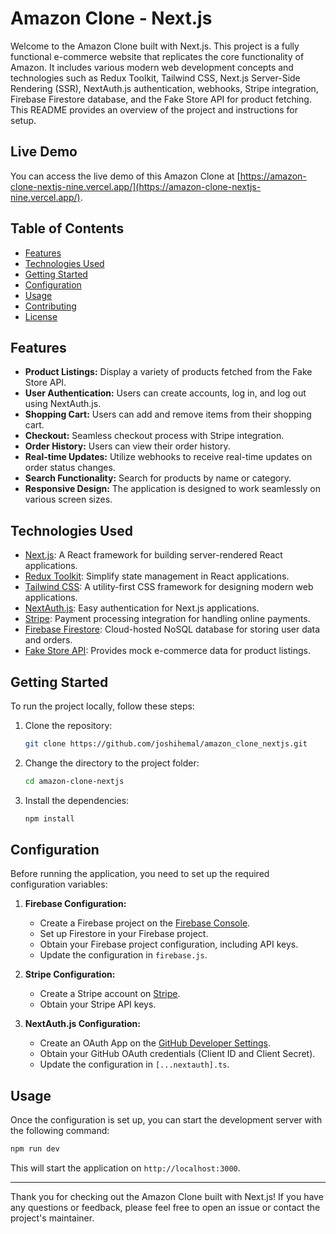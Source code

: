 # Amazon Clone - Next.js

Welcome to the Amazon Clone built with Next.js. This project is a fully functional e-commerce website that replicates the core functionality of Amazon. It includes various modern web development concepts and technologies such as Redux Toolkit, Tailwind CSS, Next.js Server-Side Rendering (SSR), NextAuth.js authentication, webhooks, Stripe integration, Firebase Firestore database, and the Fake Store API for product fetching. This README provides an overview of the project and instructions for setup.

## Live Demo

You can access the live demo of this Amazon Clone at [https://amazon-clone-nextjs-nine.vercel.app/](https://amazon-clone-nextjs-nine.vercel.app/).

## Table of Contents

- [Features](#features)
- [Technologies Used](#technologies-used)
- [Getting Started](#getting-started)
- [Configuration](#configuration)
- [Usage](#usage)
- [Contributing](#contributing)
- [License](#license)

## Features

- **Product Listings:** Display a variety of products fetched from the Fake Store API.
- **User Authentication:** Users can create accounts, log in, and log out using NextAuth.js.
- **Shopping Cart:** Users can add and remove items from their shopping cart.
- **Checkout:** Seamless checkout process with Stripe integration.
- **Order History:** Users can view their order history.
- **Real-time Updates:** Utilize webhooks to receive real-time updates on order status changes.
- **Search Functionality:** Search for products by name or category.
- **Responsive Design:** The application is designed to work seamlessly on various screen sizes.

## Technologies Used

- [Next.js](https://nextjs.org/): A React framework for building server-rendered React applications.
- [Redux Toolkit](https://redux-toolkit.js.org/): Simplify state management in React applications.
- [Tailwind CSS](https://tailwindcss.com/): A utility-first CSS framework for designing modern web applications.
- [NextAuth.js](https://next-auth.js.org/): Easy authentication for Next.js applications.
- [Stripe](https://stripe.com/): Payment processing integration for handling online payments.
- [Firebase Firestore](https://firebase.google.com/products/firestore): Cloud-hosted NoSQL database for storing user data and orders.
- [Fake Store API](https://fakestoreapi.com/): Provides mock e-commerce data for product listings.

## Getting Started

To run the project locally, follow these steps:

1. Clone the repository:

   ```bash
   git clone https://github.com/joshihemal/amazon_clone_nextjs.git
   ```

2. Change the directory to the project folder:

   ```bash
   cd amazon-clone-nextjs
   ```

3. Install the dependencies:

   ```bash
   npm install
   ```

## Configuration

Before running the application, you need to set up the required configuration variables:

1. **Firebase Configuration:**

   - Create a Firebase project on the [Firebase Console](https://console.firebase.google.com/).
   - Set up Firestore in your Firebase project.
   - Obtain your Firebase project configuration, including API keys.
   - Update the configuration in `firebase.js`.

2. **Stripe Configuration:**

   - Create a Stripe account on [Stripe](https://stripe.com/).
   - Obtain your Stripe API keys.

3. **NextAuth.js Configuration:**

   - Create an OAuth App on the [GitHub Developer Settings](https://github.com/settings/developers).
   - Obtain your GitHub OAuth credentials (Client ID and Client Secret).
   - Update the configuration in `[...nextauth].ts`.

## Usage

Once the configuration is set up, you can start the development server with the following command:

```bash
npm run dev
```

This will start the application on `http://localhost:3000`.

---

Thank you for checking out the Amazon Clone built with Next.js! If you have any questions or feedback, please feel free to open an issue or contact the project's maintainer.
